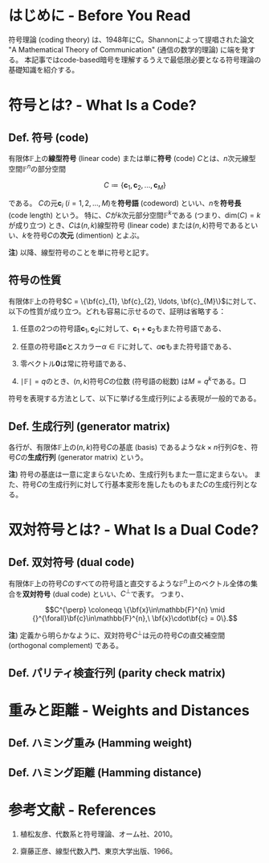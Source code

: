 <!--
目的: 符号理論の基本的な知識について理解する
キーワード: (線型) 符号、生成行列、パリティ検査行列、双対符号、ハミング距離、ハミング重み
-->

# はじめに - Before You Read

符号理論 (coding theory) は、1948年にC。Shannonによって提唱された論文 "A Mathematical Theory of Communication" (通信の数学的理論) に端を発する。
本記事ではcode-based暗号を理解するうえで最低限必要となる符号理論の基礎知識を紹介する。

# 符号とは? - What Is a Code?

## Def. 符号 (code)

有限体$\mathbb{F}$上の**線型符号** (linear code) または単に**符号** (code) $C$とは、$n$次元線型空間$\mathbb{F}^{n}$の部分空間

$$C \coloneqq \{\mathbf{c}_{1}, \mathbf{c}_{2}, \ldots, \mathbf{c}_{M}\}$$

である。
$C$の元$\mathbf{c}_{i}\ (i = 1, 2, \ldots, M)$を**符号語** (codeword) といい、$n$を**符号長** (code length) という。
特に、$C$が$k$次元部分空間$\mathbb{F}^{k}$である (つまり、$\mathrm{dim}(C) = k$が成り立つ) とき、$C$は$(n, k)$線型符号 (linear code) または$(n, k)$符号であるといい、$k$を符号$C$の**次元** (dimention) とよぶ。

**注**)
以降、線型符号のことを単に符号と記す。

## 符号の性質

有限体$\mathbb{F}$上の符号$C = \{\bf{c}_{1}, \bf{c}_{2}, \ldots, \bf{c}_{M}\}$に対して、以下の性質が成り立つ。どれも容易に示せるので、証明は省略する：

1. 任意の2つの符号語$\mathbf{c}_{1}, \mathbf{c}_{2}$に対して、$\mathbf{c}_{1} + \mathbf{c}_{2}$もまた符号語である、

1. 任意の符号語$\mathbf{c}$とスカラー$\alpha\in\mathbb{F}$に対して、$\alpha\mathbf{c}$もまた符号語である、

1. 零ベクトル$\mathbf{0}$は常に符号語である、

1. $\mid\mathbb{F}\mid = q$のとき、$(n, k)$符号$C$の位数 (符号語の総数) は$M = q^{k}$である。$\Box$

符号を表現する方法として、以下に挙げる生成行列による表現が一般的である。

## Def. 生成行列 (generator matrix)

各行が、有限体$\mathbb{F}$上の$(n, k)$符号$C$の基底 (basis) であるような$k\times n$行列$G$を、符号$C$の**生成行列** (generator matrix) という。

**注**)
符号の基底は一意に定まらないため、生成行列もまた一意に定まらない。
また、符号$C$の生成行列に対して行基本変形を施したものもまた$C$の生成行列となる。

# 双対符号とは? - What Is a Dual Code?

## Def. 双対符号 (dual code)

有限体$\mathbb{F}$上の符号$C$のすべての符号語と直交するような$\mathbb{F}^{n}$上のベクトル全体の集合を**双対符号** (dual code) といい、$C^{\perp}$で表す。
つまり、

$$C^{\perp} \coloneqq \{\bf{x}\in\mathbb{F}^{n} \mid {}^{\forall}\bf{c}\in\mathbb{F}^{n},\ \bf{x}\cdot\bf{c} = 0\}.$$

**注**)
定義から明らかなように、双対符号$C^{\perp}$は元の符号$C$の直交補空間 (orthogonal complement) である。

## Def. パリティ検査行列 (parity check matrix)

# 重みと距離 - Weights and Distances

## Def. ハミング重み (Hamming weight)

## Def. ハミング距離 (Hamming distance)

# 参考文献 - References

1. 植松友彦、代数系と符号理論、オーム社、2010。

1. 齋藤正彦、線型代数入門、東京大学出版、1966。
